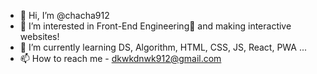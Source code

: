 - 👋 Hi, I’m @chacha912
- 👀 I’m interested in Front-End Engineering🎨 and making interactive websites!
- 🌱 I’m currently learning DS, Algorithm, HTML, CSS, JS, React, PWA ...
- 📫 How to reach me - dkwkdnwk912@gmail.com
